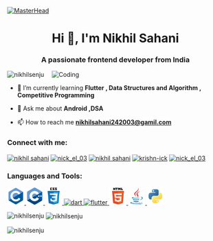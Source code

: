 [![MasterHead](https://user-images.githubusercontent.com/74038190/212748830-4c709398-a386-4761-84d7-9e10b98fbe6e.gif)](https://rishavchanda.io)
<h1 align="center">Hi 👋, I'm Nikhil Sahani</h1>
<h3 align="center">A passionate frontend developer from India</h3>
<img align="right" alt="Coding" width="400" src="https://encrypted-tbn0.gstatic.com/images?q=tbn:ANd9GcRqdas29w9nPrpAzGAq_50xEHyBiOq9DAMekg&s">


<p align="left"> <img src="https://komarev.com/ghpvc/?username=nikhilsenju&label=Profile%20views&color=0e75b6&style=flat" alt="nikhilsenju" /> </p>

- 🌱 I’m currently learning **Flutter , Data Structures and Algorithm , Competitive Programming**

- 💬 Ask me about **Android ,DSA**

- 📫 How to reach me **nikhilsahani242003@gamil.com**

<h3 align="left">Connect with me:</h3>
<p align="left">
<a href="https://linkedin.com/in/nikhil sahani" target="blank"><img align="center" src="https://www.linkedin.com/in/nikhil-sahani-153947257/" alt="nikhil sahani" height="30" width="40" /></a>
<a href="https://instagram.com/nick_el_03" target="blank"><img align="center" src="https://raw.githubusercontent.com/rahuldkjain/github-profile-readme-generator/master/src/images/icons/Social/instagram.svg" alt="nick_el_03" height="30" width="40" /></a>
<a href="https://www.codechef.com/users/nikhil sahani" target="blank"><img align="center" src="https://cdn.jsdelivr.net/npm/simple-icons@3.1.0/icons/codechef.svg" alt="nikhil sahani" height="30" width="40" /></a>
<a href="https://codeforces.com/profile/krishn-ick" target="blank"><img align="center" src="https://raw.githubusercontent.com/rahuldkjain/github-profile-readme-generator/master/src/images/icons/Social/codeforces.svg" alt="krishn-ick" height="30" width="40" /></a>
<a href="https://www.leetcode.com/nick_el_03" target="blank"><img align="center" src="https://raw.githubusercontent.com/rahuldkjain/github-profile-readme-generator/master/src/images/icons/Social/leet-code.svg" alt="nick_el_03" height="30" width="40" /></a>
</p>

<h3 align="left">Languages and Tools:</h3>
<p align="left"> <a href="https://www.cprogramming.com/" target="_blank" rel="noreferrer"> <img src="https://raw.githubusercontent.com/devicons/devicon/master/icons/c/c-original.svg" alt="c" width="40" height="40"/> </a> <a href="https://www.w3schools.com/cpp/" target="_blank" rel="noreferrer"> <img src="https://raw.githubusercontent.com/devicons/devicon/master/icons/cplusplus/cplusplus-original.svg" alt="cplusplus" width="40" height="40"/> </a> <a href="https://www.w3schools.com/css/" target="_blank" rel="noreferrer"> <img src="https://raw.githubusercontent.com/devicons/devicon/master/icons/css3/css3-original-wordmark.svg" alt="css3" width="40" height="40"/> </a> <a href="https://dart.dev" target="_blank" rel="noreferrer"> <img src="https://www.vectorlogo.zone/logos/dartlang/dartlang-icon.svg" alt="dart" width="40" height="40"/> </a> <a href="https://flutter.dev" target="_blank" rel="noreferrer"> <img src="https://www.vectorlogo.zone/logos/flutterio/flutterio-icon.svg" alt="flutter" width="40" height="40"/> </a> <a href="https://www.w3.org/html/" target="_blank" rel="noreferrer"> <img src="https://raw.githubusercontent.com/devicons/devicon/master/icons/html5/html5-original-wordmark.svg" alt="html5" width="40" height="40"/> </a> <a href="https://www.java.com" target="_blank" rel="noreferrer"> <img src="https://raw.githubusercontent.com/devicons/devicon/master/icons/java/java-original.svg" alt="java" width="40" height="40"/> </a> <a href="https://www.python.org" target="_blank" rel="noreferrer"> <img src="https://raw.githubusercontent.com/devicons/devicon/master/icons/python/python-original.svg" alt="python" width="40" height="40"/> </a> </p>

<p><img align="left" src="https://github-readme-stats.vercel.app/api/top-langs?username=nikhilsenju&show_icons=true&locale=en&layout=compact" alt="nikhilsenju" /></p>

<p>&nbsp;<img align="center" src="https://github-readme-stats.vercel.app/api?username=nikhilsenju&show_icons=true&locale=en" alt="nikhilsenju" /></p>

<p><img align="center" src="https://github-readme-streak-stats.herokuapp.com/?user=nikhilsenju&" alt="nikhilsenju" /></p>
	
